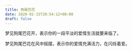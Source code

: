```yaml
---
title: 狗尾巴花
date: 2020-02-15T20:54:12+08:00
draft: false
---
```


梦见狗尾巴花开，表示你的一段平淡的爱情生活就要来临了。

梦见狗尾巴花在风中摇摆，表示你的爱情充满活力，在闪烁着爱。


